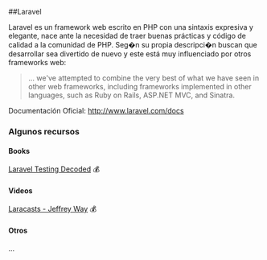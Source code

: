##Laravel

Laravel es un framework web escrito en PHP con una sintaxis expresiva y elegante, nace ante la necesidad de traer buenas prácticas y código de calidad a la comunidad de PHP. Seg�n su propia descripci�n buscan que desarrollar sea divertido de nuevo y este está muy influenciado por otros frameworks web:

>... we've attempted to combine the very best of what we have seen in other web frameworks, including frameworks implemented in other languages, such as Ruby on Rails, ASP.NET MVC, and Sinatra.

Documentación Oficial: http://www.laravel.com/docs
### Algunos recursos

#### Books
[Laravel Testing Decoded](https://leanpub.com/laravel-testing-decoded) :moneybag:

#### Videos
[Laracasts - Jeffrey Way](https://laracasts.com/) :moneybag:

#### Otros
...

